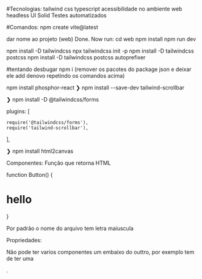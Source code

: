#Tecnologias:
tailwind 
css
typescript
acessibilidade no ambiente web
headless UI 
Solid
Testes automatizados


#Comandos:
npm create vite@latest


dar nome ao projeto (web)
Done. Now run:
  cd web
  npm install
  npm run dev


npm install -D tailwindcss
npx tailwindcss init -p
npm install -D tailwindcss postcss
npm install -D tailwindcss postcss autoprefixer



#tentando desbugar
npm i (remover os pacotes do package json e deixar ele add denovo repetindo os comandos acima)

 

npm install phosphor-react
❯ npm install --save-dev tailwind-scrollbar

❯ npm install -D @tailwindcss/forms


  plugins: [

    require('@tailwindcss/forms'),
    require('tailwind-scrollbar'),


  ],

  ❯ npm install html2canvas


  
Componentes:
Função que retorna HTML 

function Button() {

  <h1>hello</h1>
  
}

Por padrão o nome do arquivo tem letra maíuscula



Propriedades:

Não pode ter varios componentes um embaixo do outtro, por exemplo tem de ter uma <div>.



